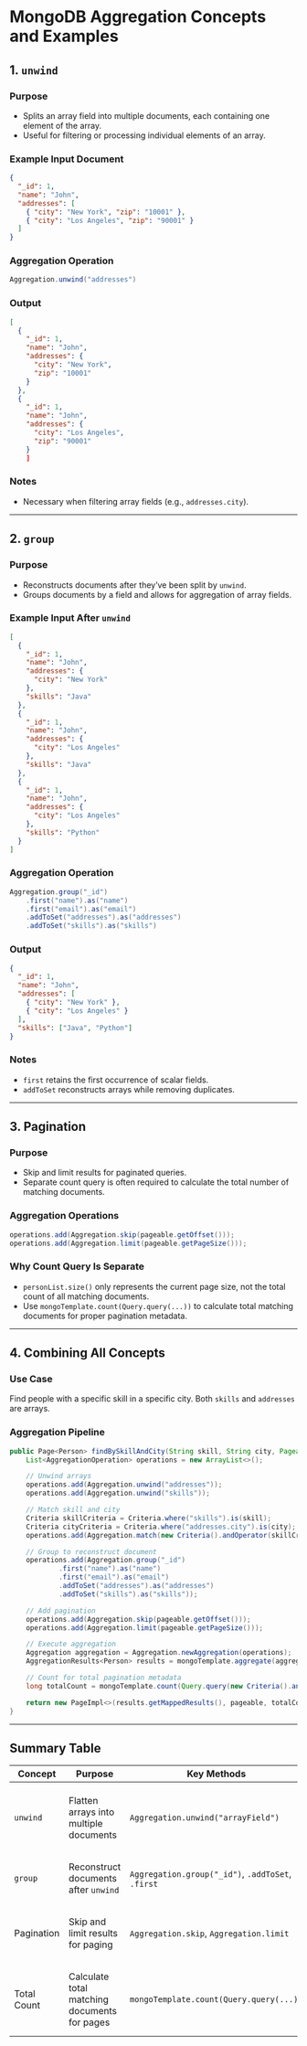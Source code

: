 # MongoDB Aggregation Concepts and Examples

## 1. **`unwind`**
### Purpose
- Splits an array field into multiple documents, each containing one element of the array.
- Useful for filtering or processing individual elements of an array.

### Example Input Document
```json
{
  "_id": 1,
  "name": "John",
  "addresses": [
    { "city": "New York", "zip": "10001" },
    { "city": "Los Angeles", "zip": "90001" }
  ]
}
```

### Aggregation Operation
```java
Aggregation.unwind("addresses")
```

### Output
```json
[
  {
    "_id": 1,
    "name": "John",
    "addresses": {
      "city": "New York",
      "zip": "10001"
    }
  },
  {
    "_id": 1,
    "name": "John",
    "addresses": {
      "city": "Los Angeles",
      "zip": "90001"
    }
    ]
```

### Notes
- Necessary when filtering array fields (e.g., `addresses.city`).

---

## 2. **`group`**
### Purpose
- Reconstructs documents after they’ve been split by `unwind`.
- Groups documents by a field and allows for aggregation of array fields.

### Example Input After `unwind`
```json
[
  {
    "_id": 1,
    "name": "John",
    "addresses": {
      "city": "New York"
    },
    "skills": "Java"
  },
  {
    "_id": 1,
    "name": "John",
    "addresses": {
      "city": "Los Angeles"
    },
    "skills": "Java"
  },
  {
    "_id": 1,
    "name": "John",
    "addresses": {
      "city": "Los Angeles"
    },
    "skills": "Python"
  }
]
```

### Aggregation Operation
```java
Aggregation.group("_id")
    .first("name").as("name")
    .first("email").as("email")
    .addToSet("addresses").as("addresses")
    .addToSet("skills").as("skills")
```

### Output
```json
{
  "_id": 1,
  "name": "John",
  "addresses": [
    { "city": "New York" },
    { "city": "Los Angeles" }
  ],
  "skills": ["Java", "Python"]
}
```

### Notes
- `first` retains the first occurrence of scalar fields.
- `addToSet` reconstructs arrays while removing duplicates.

---

## 3. **Pagination**
### Purpose
- Skip and limit results for paginated queries.
- Separate count query is often required to calculate the total number of matching documents.

### Aggregation Operations
```java
operations.add(Aggregation.skip(pageable.getOffset()));
operations.add(Aggregation.limit(pageable.getPageSize()));
```

### Why Count Query Is Separate
- `personList.size()` only represents the current page size, not the total count of all matching documents.
- Use `mongoTemplate.count(Query.query(...))` to calculate total matching documents for proper pagination metadata.

---

## 4. **Combining All Concepts**

### Use Case
Find people with a specific skill in a specific city. Both `skills` and `addresses` are arrays.

### Aggregation Pipeline
```java
public Page<Person> findBySkillAndCity(String skill, String city, Pageable pageable) {
    List<AggregationOperation> operations = new ArrayList<>();

    // Unwind arrays
    operations.add(Aggregation.unwind("addresses"));
    operations.add(Aggregation.unwind("skills"));

    // Match skill and city
    Criteria skillCriteria = Criteria.where("skills").is(skill);
    Criteria cityCriteria = Criteria.where("addresses.city").is(city);
    operations.add(Aggregation.match(new Criteria().andOperator(skillCriteria, cityCriteria)));

    // Group to reconstruct document
    operations.add(Aggregation.group("_id")
            .first("name").as("name")
            .first("email").as("email")
            .addToSet("addresses").as("addresses")
            .addToSet("skills").as("skills"));

    // Add pagination
    operations.add(Aggregation.skip(pageable.getOffset()));
    operations.add(Aggregation.limit(pageable.getPageSize()));

    // Execute aggregation
    Aggregation aggregation = Aggregation.newAggregation(operations);
    AggregationResults<Person> results = mongoTemplate.aggregate(aggregation, "person", Person.class);

    // Count for total pagination metadata
    long totalCount = mongoTemplate.count(Query.query(new Criteria().andOperator(skillCriteria, cityCriteria)), "person");

    return new PageImpl<>(results.getMappedResults(), pageable, totalCount);
}
```

---

## Summary Table

| Concept     | Purpose                                      | Key Methods                                       | Notes                                        |
|-------------|----------------------------------------------|---------------------------------------------------|----------------------------------------------|
| `unwind`    | Flatten arrays into multiple documents       | `Aggregation.unwind("arrayField")`                | Needed for filtering individual array items  |
| `group`     | Reconstruct documents after `unwind`         | `Aggregation.group("_id")`, `.addToSet`, `.first` | Ensures consistent document structure        |
| Pagination  | Skip and limit results for paging            | `Aggregation.skip`, `Aggregation.limit`           | Requires separate total count query          |
| Total Count | Calculate total matching documents for pages | `mongoTemplate.count(Query.query(...))`           | Avoids incorrect totals from paginated lists |

